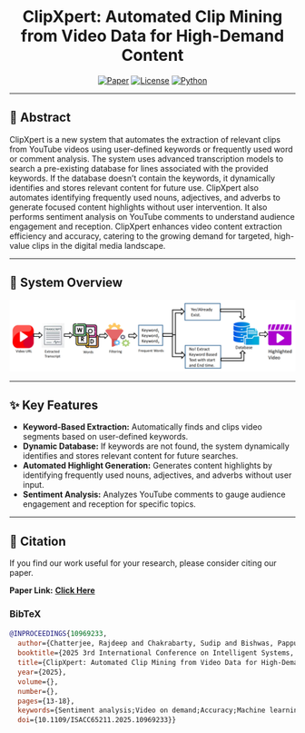 <h1 align="center">ClipXpert: Automated Clip Mining from Video Data for High-Demand Content</h1>

<p align="center">
  <a href="https://ieeexplore.ieee.org/document/10969233"><img alt="Paper" src="https://img.shields.io/badge/Paper-IEEE-blue.svg"></a>
  <a href="#"><img alt="License" src="https://img.shields.io/badge/License-MIT-yellow.svg"></a>
  <a href="#"><img alt="Python" src="https://img.shields.io/badge/Python-3.9+-blue.svg"></a>
</p>

---

## 📖 Abstract
ClipXpert is a new system that automates the extraction of relevant clips from YouTube videos using user-defined keywords or frequently used word or comment analysis. The system uses advanced transcription models to search a pre-existing database for lines associated with the provided keywords. If the database doesn’t contain the keywords, it dynamically identifies and stores relevant content for future use. ClipXpert also automates identifying frequently used nouns, adjectives, and adverbs to generate focused content highlights without user intervention. It also performs sentiment analysis on YouTube comments to understand audience engagement and reception. ClipXpert enhances video content extraction efficiency and accuracy, catering to the growing demand for targeted, high-value clips in the digital media landscape.

---

## 🚀 System Overview

![ClipXpert System Diagram](Block_Diagram.png)

---

## ✨ Key Features
* **Keyword-Based Extraction:** Automatically finds and clips video segments based on user-defined keywords.
* **Dynamic Database:** If keywords are not found, the system dynamically identifies and stores relevant content for future searches.
* **Automated Highlight Generation:** Generates content highlights by identifying frequently used nouns, adjectives, and adverbs without user input.
* **Sentiment Analysis:** Analyzes YouTube comments to gauge audience engagement and reception for specific topics.

---

## 📄 Citation
If you find our work useful for your research, please consider citing our paper.

**Paper Link:** [**Click Here**](https://ieeexplore.ieee.org/document/10969233)

### BibTeX
```bibtex
@INPROCEEDINGS{10969233,
  author={Chatterjee, Rajdeep and Chakrabarty, Sudip and Bishwas, Pappu},
  booktitle={2025 3rd International Conference on Intelligent Systems, Advanced Computing and Communication (ISACC)}, 
  title={ClipXpert: Automated Clip Mining from Video Data for High-Demand Content}, 
  year={2025},
  volume={},
  number={},
  pages={13-18},
  keywords={Sentiment analysis;Video on demand;Accuracy;Machine learning;Media;Real-time systems;Web sites;Data mining;Intelligent systems;Videos;Clip mining;video segmentation;keyword based video extraction;high-demand content},
  doi={10.1109/ISACC65211.2025.10969233}}
```
